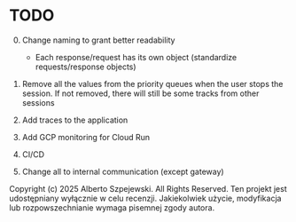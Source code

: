 # TODO
0. Change naming to grant better readability
    * Each response/request has its own object (standardize requests/response objects)

1. Remove all the values from the priority queues when the user stops the 
session. If not removed, there will still be some tracks from other sessions

2. Add traces to the application

3. Add GCP monitoring for Cloud Run

4. CI/CD

5. Change all to internal communication (except gateway)

Copyright (c) 2025 Alberto Szpejewski. All Rights Reserved.
Ten projekt jest udostępniany wyłącznie w celu recenzji. Jakiekolwiek użycie, modyfikacja lub rozpowszechnianie wymaga pisemnej zgody autora.
